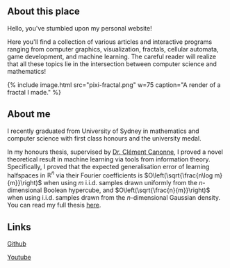 ---
---

## About this place

Hello, you've stumbled upon my personal website! 

Here you'll find a collection of various articles and interactive programs ranging from computer graphics, visualization, fractals, cellular automata, game development, and machine learning. The careful reader will realize that all these topics lie in the intersection between computer science and mathematics!

{% include image.html src="pixi-fractal.png" w=75 caption="A render of a fractal I made." %}

## About me

I recently graduated from University of Sydney in mathematics and computer science with first class honours and the university medal. 

In my honours thesis, supervised by [Dr. Clément Canonne](https://ccanonne.github.io/), I proved a novel theoretical result in machine learning via tools from information theory. Specifically, I proved that the expected generalisation error of learning halfspaces in $\mathbb{R}^n$ via their Fourier coefficients is $O\left(\sqrt{\frac{n\log m}{m}}\right)$ when using $m$ i.i.d. samples drawn uniformly from the $n$-dimensional Boolean hypercube, and $O\left(\sqrt{\frac{n}{m}}\right)$ when using i.i.d. samples drawn from the $n$-dimensional Gaussian density. You can read my full thesis [here](/assets/thesis.pdf).

## Links

[Github](https://github.com/Pilex1)

[Youtube](https://www.youtube.com/channel/UCroZnM6MzqyREXszaksefBw)